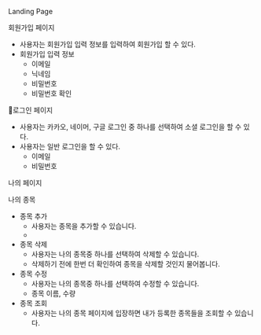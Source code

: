 Landing Page

회원가입 페이지
- 사용자는 회원가입 입력 정보를 입력하여 회원가입 할 수 있다.
- 회원가입 입력 정보
	- 이메일
	- 닉네임
	- 비밀번호
	- 비밀번호 확인

로그인 페이지
- 사용자는 카카오, 네이머, 구글 로그인 중 하나를 선택하여 소셜 로그인을 할 수 있다.
- 사용자는 일반 로그인을 할 수 있다.
	- 이메일
	- 비밀번호

나의 페이지

나의 종목
- 종목 추가
	- 사용자는 종목을 추가할 수 있습니다.
	- 
- 종목 삭제
	- 사용자는 나의 종목중 하나를 선택하여 삭제할 수 있습니다.
	- 삭제하기 전에 한번 더 확인하여 종목을 삭제할 것인지 물어봅니다.
- 종목 수정
	- 사용자는 나의 종목중 하나를 선택하여 수정할 수 있습니다.
	- 종목 이름, 수량
- 종목 조회
	- 사용자는 나의 종목 페이지에 입장하면 내가 등록한 종목들을 조회할 수 있습니다.




